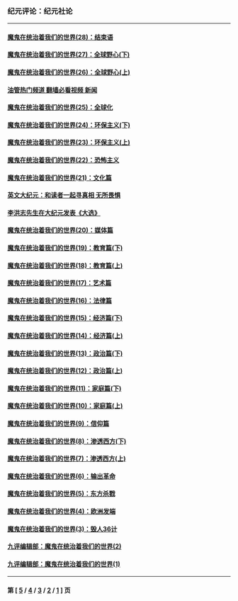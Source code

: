 ### 纪元评论：纪元社论
---
#### [魔鬼在统治着我们的世界(28)：结束语](../../pages/nsc422/n10936246.md?11040330) 
#### [魔鬼在统治着我们的世界(27)：全球野心(下)](../../pages/nsc422/n10928319.md?11040330) 
#### [魔鬼在统治着我们的世界(26)：全球野心(上)](../../pages/nsc422/n10900318.md?11040330) 
#### [油管热门频道 翻墙必看视频 新闻](ok?11040330)
#### [魔鬼在统治着我们的世界(25)：全球化](../../pages/nsc422/n10788205.md?11040330) 
#### [魔鬼在统治着我们的世界(24)：环保主义(下)](../../pages/nsc422/n10695307.md?11040330) 
#### [魔鬼在统治着我们的世界(23)：环保主义(上)](../../pages/nsc422/n10688613.md?11040330) 
#### [魔鬼在统治着我们的世界(22)：恐怖主义](../../pages/nsc422/n10614727.md?11040330) 
#### [魔鬼在统治着我们的世界(21)：文化篇](../../pages/nsc422/n10597706.md?11040330) 
#### [英文大纪元：和读者一起寻真相 无所畏惧](../../pages/nsc422/n12542027.md?11040330) 
#### [李洪志先生在大纪元发表《大选》](../../pages/nsc422/n12534746.md?11040330) 
#### [魔鬼在统治着我们的世界(20)：媒体篇](../../pages/nsc422/n10586579.md?11040330) 
#### [魔鬼在统治着我们的世界(19)：教育篇(下)](../../pages/nsc422/n10564808.md?11040330) 
#### [魔鬼在统治着我们的世界(18)：教育篇(上)](../../pages/nsc422/n10526970.md?11040330) 
#### [魔鬼在统治着我们的世界(17)：艺术篇](../../pages/nsc422/n10499093.md?11040330) 
#### [魔鬼在统治着我们的世界(16)：法律篇](../../pages/nsc422/n10485969.md?11040330) 
#### [魔鬼在统治着我们的世界(15)：经济篇(下)](../../pages/nsc422/n10469975.md?11040330) 
#### [魔鬼在统治着我们的世界(14)：经济篇(上)](../../pages/nsc422/n10457370.md?11040330) 
#### [魔鬼在统治着我们的世界(13)：政治篇(下)](../../pages/nsc422/n10448270.md?11040330) 
#### [魔鬼在统治着我们的世界(12)：政治篇(上)](../../pages/nsc422/n10444576.md?11040330) 
#### [魔鬼在统治着我们的世界(11)：家庭篇(下)](../../pages/nsc422/n10440961.md?11040330) 
#### [魔鬼在统治着我们的世界(10)：家庭篇(上)](../../pages/nsc422/n10435448.md?11040330) 
#### [魔鬼在统治着我们的世界(9)：信仰篇](../../pages/nsc422/n10432159.md?11040330) 
#### [魔鬼在统治着我们的世界(8)：渗透西方(下)](../../pages/nsc422/n10429603.md?11040330) 
#### [魔鬼在统治着我们的世界(7)：渗透西方(上)](../../pages/nsc422/n10426013.md?11040330) 
#### [魔鬼在统治着我们的世界(6)：输出革命](../../pages/nsc422/n10421536.md?11040330) 
#### [魔鬼在统治着我们的世界(5)：东方杀戮](../../pages/nsc422/n10417707.md?11040330) 
#### [魔鬼在统治着我们的世界(4)：欧洲发端](../../pages/nsc422/n10414890.md?11040330) 
#### [魔鬼在统治着我们的世界(3)：毁人36计](../../pages/nsc422/n10411583.md?11040330) 
#### [九评编辑部：魔鬼在统治着我们的世界(2)](../../pages/nsc422/n10410036.md?11040330) 
#### [九评编辑部：魔鬼在统治着我们的世界(1)](../../pages/nsc422/n10406825.md?11040330) 

---
#### 第 [ [5](./5.md?11040330) / [4](./4.md?11040330) / [3](./3.md?11040330) / [2](./2.md?11040330) / [1](./1.md?11040330) ] 页
